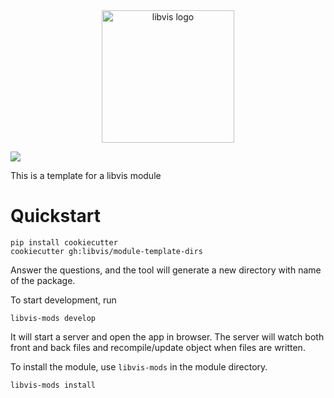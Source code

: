 <div align="center">
    <img width="212px" alt="libvis logo" src="http://libvis.dev/libvis-sm.png"/>
</div>

![](https://github.com/libvis/module-template-dirs/workflows/.github/workflows/test_install.yml/badge.svg)

This is a template for a libvis module

# Quickstart

```
pip install cookiecutter
cookiecutter gh:libvis/module-template-dirs
```

Answer the questions, and the tool will generate a new directory with name of the package.

To start development, run

```
libvis-mods develop
```
It will start a server and open the app in browser. 
The server will watch both front and back files and recompile/update object when files are written. 

To install the module, use `libvis-mods` in the module directory.

```
libvis-mods install
```



